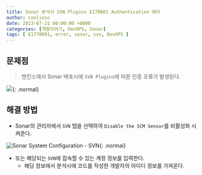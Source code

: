 ```yaml
---
title: Sonar 분석시 SVN Plugins E170001 Authentication 에러⁠
author: coolioso
date: 2023-07-21 00:00:00 +0800
categories: [개발이야기, DevOPS, Sonar]
tags: [ E1770001, error, sonar, svn, DevOPS ]
---
```


## 문제점

> 젠킨스에서 Sonar 배포시에 `SVN Plugins`에 따른 인증 오류가 발생된다.

![](../cms-assets/posts/2023/0721/Sonar-plugin-e170001-step1.png){: .normal}

## 해결 방법

- Sonar의 관리자에서 `SVN` 탭을 선택하여 `Disable the SCM Sensor`를 비활성화 시켜준다.

![Sonar System Configuration - SVN](../cms-assets/posts/2023/0721/Sonar-plugin-e170001-step2.png){: .normal}

- 또는 해당되는 `SVN`에 접속할 수 있는 계정 정보를 입력한다.
  - 해당 정보에서 분석시에 코드를 작성한 개발자의 아이디 정보를 가져온다.
